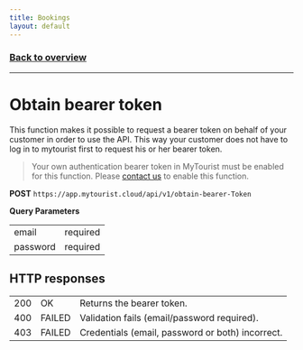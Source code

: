 ```yaml
---
title: Bookings
layout: default
---
```

### [Back to overview](index.html#api-endpoints)
---
# Obtain bearer token
This function makes it possible to request a bearer token on behalf of your customer in order to use the API. This way your customer does not have to log in to mytourist first to request his or her bearer token.

> Your own authentication bearer token in MyTourist must be enabled for this function. Please <a href="https://mytourist.cloud" target="_blank">contact us</a> to enable this function.

**POST** `https://app.mytourist.cloud/api/v1/obtain-bearer-Token`

**Query Parameters**
<table>
    <tr><td>email</td><td>required</td></tr>    
    <tr><td>password</td><td>required</td></tr>
</table>

## HTTP responses
<table>
    <tr><td>200</td><td>OK</td><td>Returns the bearer token.</td></tr>
    <tr><td>400</td><td>FAILED</td><td>Validation fails (email/password required).</td></tr>
    <tr><td>403</td><td>FAILED</td><td>Credentials (email, password or both) incorrect.</td></tr>
</table>
